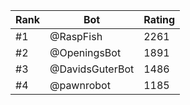 Rank|Bot|Rating
---|---|---
#1|@RaspFish|2261
#2|@OpeningsBot|1891
#3|@DavidsGuterBot|1486
#4|@pawnrobot|1185
